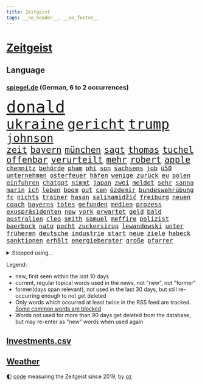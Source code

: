 ```yaml
---
title: Zeitgeist
tags: __no_header__, __no_footer__
---
```


# [Zeitgeist](https://oliz.io/zeitgeist/)

## Language

<h3><a href="https://www.spiegel.de" target="_blank">spiegel.de</a> (German, 6 to 2 occurrences)</h3>
<p style="font-family:monospace">
<span style="font-size:32pt"><a href="news_links.html#donald" class="current">donald</a></span>
<br>
<span style="font-size:27pt"><a href="news_links.html#ukraine" class="current">ukraine</a></span>
<span style="font-size:27pt"><a href="news_links.html#gericht" class="current">gericht</a></span>
<span style="font-size:27pt"><a href="news_links.html#trump" class="current">trump</a></span>
<br>
<span style="font-size:22pt"><a href="news_links.html#johnson" class="current">johnson</a></span>
<br>
<span style="font-size:17pt"><a href="news_links.html#zeit" class="current">zeit</a></span>
<span style="font-size:17pt"><a href="news_links.html#bayern" class="current">bayern</a></span>
<span style="font-size:17pt"><a href="news_links.html#münchen" class="current">münchen</a></span>
<span style="font-size:17pt"><a href="news_links.html#sagt" class="current">sagt</a></span>
<span style="font-size:17pt"><a href="news_links.html#thomas" class="current">thomas</a></span>
<span style="font-size:17pt"><a href="news_links.html#tuchel" class="current">tuchel</a></span>
<span style="font-size:17pt"><a href="news_links.html#offenbar" class="current">offenbar</a></span>
<span style="font-size:17pt"><a href="news_links.html#verurteilt" class="current">verurteilt</a></span>
<span style="font-size:17pt"><a href="news_links.html#mehr" class="current">mehr</a></span>
<span style="font-size:17pt"><a href="news_links.html#robert" class="current">robert</a></span>
<span style="font-size:17pt"><a href="news_links.html#apple" class="current">apple</a></span>
<br>
<span style="font-size:12pt"><a href="news_links.html#chemnitz" class="current">chemnitz</a></span>
<span style="font-size:12pt"><a href="news_links.html#behörde" class="current">behörde</a></span>
<span style="font-size:12pt"><a href="news_links.html#pham" class="current">pham</a></span>
<span style="font-size:12pt"><a href="news_links.html#phi" class="current">phi</a></span>
<span style="font-size:12pt"><a href="news_links.html#son" class="current">son</a></span>
<span style="font-size:12pt"><a href="news_links.html#sachsens" class="current">sachsens</a></span>
<span style="font-size:12pt"><a href="news_links.html#job" class="current">job</a></span>
<span style="font-size:12pt"><a href="news_links.html#ü50" class="new">ü50</a></span>
<span style="font-size:12pt"><a href="news_links.html#unternehmen" class="current">unternehmen</a></span>
<span style="font-size:12pt"><a href="news_links.html#osterfeuer" class="new">osterfeuer</a></span>
<span style="font-size:12pt"><a href="news_links.html#häfen" class="current">häfen</a></span>
<span style="font-size:12pt"><a href="news_links.html#wenige" class="current">wenige</a></span>
<span style="font-size:12pt"><a href="news_links.html#zurück" class="current">zurück</a></span>
<span style="font-size:12pt"><a href="news_links.html#eu" class="current">eu</a></span>
<span style="font-size:12pt"><a href="news_links.html#polen" class="current">polen</a></span>
<span style="font-size:12pt"><a href="news_links.html#einfuhren" class="new">einfuhren</a></span>
<span style="font-size:12pt"><a href="news_links.html#chatgpt" class="current">chatgpt</a></span>
<span style="font-size:12pt"><a href="news_links.html#nimmt" class="current">nimmt</a></span>
<span style="font-size:12pt"><a href="news_links.html#japan" class="current">japan</a></span>
<span style="font-size:12pt"><a href="news_links.html#zwei" class="current">zwei</a></span>
<span style="font-size:12pt"><a href="news_links.html#meldet" class="current">meldet</a></span>
<span style="font-size:12pt"><a href="news_links.html#sehr" class="current">sehr</a></span>
<span style="font-size:12pt"><a href="news_links.html#sanna" class="new">sanna</a></span>
<span style="font-size:12pt"><a href="news_links.html#marin" class="current">marin</a></span>
<span style="font-size:12pt"><a href="news_links.html#ich" class="current">ich</a></span>
<span style="font-size:12pt"><a href="news_links.html#leben" class="current">leben</a></span>
<span style="font-size:12pt"><a href="news_links.html#boom" class="current">boom</a></span>
<span style="font-size:12pt"><a href="news_links.html#gut" class="current">gut</a></span>
<span style="font-size:12pt"><a href="news_links.html#cem" class="current">cem</a></span>
<span style="font-size:12pt"><a href="news_links.html#özdemir" class="current">özdemir</a></span>
<span style="font-size:12pt"><a href="news_links.html#bundeswehrübung" class="current">bundeswehrübung</a></span>
<span style="font-size:12pt"><a href="news_links.html#fc" class="current">fc</a></span>
<span style="font-size:12pt"><a href="news_links.html#nichts" class="current">nichts</a></span>
<span style="font-size:12pt"><a href="news_links.html#trainer" class="current">trainer</a></span>
<span style="font-size:12pt"><a href="news_links.html#hasan" class="current">hasan</a></span>
<span style="font-size:12pt"><a href="news_links.html#salihamidžić" class="current">salihamidžić</a></span>
<span style="font-size:12pt"><a href="news_links.html#freiburg" class="current">freiburg</a></span>
<span style="font-size:12pt"><a href="news_links.html#neuen" class="current">neuen</a></span>
<span style="font-size:12pt"><a href="news_links.html#coach" class="current">coach</a></span>
<span style="font-size:12pt"><a href="news_links.html#bayerns" class="current">bayerns</a></span>
<span style="font-size:12pt"><a href="news_links.html#totes" class="current">totes</a></span>
<span style="font-size:12pt"><a href="news_links.html#gefunden" class="current">gefunden</a></span>
<span style="font-size:12pt"><a href="news_links.html#medien" class="current">medien</a></span>
<span style="font-size:12pt"><a href="news_links.html#prozess" class="current">prozess</a></span>
<span style="font-size:12pt"><a href="news_links.html#exuspräsidenten" class="current">exuspräsidenten</a></span>
<span style="font-size:12pt"><a href="news_links.html#new" class="current">new</a></span>
<span style="font-size:12pt"><a href="news_links.html#york" class="current">york</a></span>
<span style="font-size:12pt"><a href="news_links.html#erwartet" class="current">erwartet</a></span>
<span style="font-size:12pt"><a href="news_links.html#geld" class="current">geld</a></span>
<span style="font-size:12pt"><a href="news_links.html#bald" class="current">bald</a></span>
<span style="font-size:12pt"><a href="news_links.html#australien" class="current">australien</a></span>
<span style="font-size:12pt"><a href="news_links.html#cleo" class="new">cleo</a></span>
<span style="font-size:12pt"><a href="news_links.html#smith" class="current">smith</a></span>
<span style="font-size:12pt"><a href="news_links.html#samuel" class="new">samuel</a></span>
<span style="font-size:12pt"><a href="news_links.html#meffire" class="new">meffire</a></span>
<span style="font-size:12pt"><a href="news_links.html#polizist" class="current">polizist</a></span>
<span style="font-size:12pt"><a href="news_links.html#baerbock" class="current">baerbock</a></span>
<span style="font-size:12pt"><a href="news_links.html#nato" class="current">nato</a></span>
<span style="font-size:12pt"><a href="news_links.html#pocht" class="current">pocht</a></span>
<span style="font-size:12pt"><a href="news_links.html#zuckersirup" class="new">zuckersirup</a></span>
<span style="font-size:12pt"><a href="news_links.html#lewandowski" class="current">lewandowski</a></span>
<span style="font-size:12pt"><a href="news_links.html#unter" class="current">unter</a></span>
<span style="font-size:12pt"><a href="news_links.html#früheren" class="current">früheren</a></span>
<span style="font-size:12pt"><a href="news_links.html#deutsche" class="current">deutsche</a></span>
<span style="font-size:12pt"><a href="news_links.html#industrie" class="current">industrie</a></span>
<span style="font-size:12pt"><a href="news_links.html#start" class="current">start</a></span>
<span style="font-size:12pt"><a href="news_links.html#neue" class="current">neue</a></span>
<span style="font-size:12pt"><a href="news_links.html#ziele" class="current">ziele</a></span>
<span style="font-size:12pt"><a href="news_links.html#habeck" class="current">habeck</a></span>
<span style="font-size:12pt"><a href="news_links.html#sanktionen" class="current">sanktionen</a></span>
<span style="font-size:12pt"><a href="news_links.html#erhält" class="current">erhält</a></span>
<span style="font-size:12pt"><a href="news_links.html#energieberater" class="new">energieberater</a></span>
<span style="font-size:12pt"><a href="news_links.html#große" class="current">große</a></span>
<span style="font-size:12pt"><a href="news_links.html#pfarrer" class="current">pfarrer</a></span>
</p>
<details>
<summary>Stopped using...</summary>
<p class="former" style="font-size:12pt">
75(895) mitunter(895) stars(895) toni(895) denken(894) rote(894) steigenden(894) aufmerksamkeit(893) beobachten(893) freien(893) innenminister(893) heftig(892) myanmar(892) rechtsextreme(892) 12(891) bundesrepublik(891) coronamaßnahmen(891) diktator(891) einwohner(891) einzug(891) endet(891) gemeinden(891) nazis(891) terroristen(891) einstigen(890) fbi(890) gerechtigkeit(890) höher(890) verunglückt(890) besitzer(889) elektroauto(889) engagement(889) planeten(889) präsidentschaftswahl(889) öfter(889) bayerische(888) enthüllt(888) kaputt(888) legendären(888) minute(888) reiche(888) unerwartet(888) verriet(888) abstimmen(887) bilden(887) bloß(887) einführen(887) fahrzeuge(887) kontrolliert(887) maskenpflicht(887) november(887) privaten(887) bundestagswahl(886) gebraucht(886) san(886) woher(886) bmw(885) maß(885) niederländische(885) ringt(885) schlug(885) big(884) diplomaten(884) herzogin(884) kamera(884) miteinander(884) nigeria(884) standort(884) erkrankung(883) feuerwehrleute(883) kandidaten(883) rettet(883) selben(883) fahrt(882) gastgeber(882) kochen(882) reißt(882) 3(881) demokratische(881) lebte(881) premiere(881) schmidt(881) warf(881) wären(881) half(880) mittlerweile(880) sendet(880) aktiv(879) demokratischen(879) sichergestellt(879) verkaufen(879) 45(878) park(878) wende(878) flüchtlingen(877) genauso(877) potsdam(877) tödlich(877) bedeutung(876) stadion(876) ordnung(875) einnahmen(874) produzieren(874) feld(873) form(873) gefangene(872) meinen(872) tragödie(872) aufhalten(871) vieles(871) außerhalb(870) dich(870) kate(870) spanische(870) aufarbeitung(869) mehrerer(869) echten(868) einiger(868) insassen(868) griechischen(866) syrer(866) vorne(865) bob(864) enorme(864) enttäuschung(863) istanbul(863) rang(863) stress(863) beitrag(862) ministerien(861) popstar(860) automatisch(859) bester(859) entschuldigung(859) flagge(857) bundesnetzagentur(854) hinweis(853) 36(852) uhaft(849) überfordert(847) erhöhen(843) ursprünglich(840) daheim(835) weltmeisterschaft(835) leiter(809) westliche(781) fuhren(776) milliardär(776) gemüse(772) verlusten(754) 4000(746) ausländischen(735) athen(731) wochenrückblick(714) angebote(712) 250(702) airline(701) zwischenfall(695) fußballstar(686) holz(677) arbeitsmarkt(666) spiegelreporter(646) eröffnung(634) seither(630) kümmern(627) drohenden(623) insbesondere(613) rechtens(612) las(603) ralf(603) vegas(603) bedankt(602) ermordung(599) flut(596) landsleute(595) 120(588) kameras(587) umkämpften(585) jahrzehnt(580) erkrankte(577) 400000(575) ali(574) alternative(573) händen(566) niedergang(565) anlage(564) befreiung(561) schlafen(561) illegaler(556) kalten(550) 73(549) söders(541) schnelles(537) abtreibung(536) abhängigkeit(528) ruhestand(519) verständigt(514) parlamentarier(513) sprecherin(508) weißer(505) abu(504) feiertag(504) radikaler(504) rhein(504) ungewöhnliche(498) stromausfall(497) euländer(496) fahndet(494) stadtteil(494) generationen(488) nutzung(486) eindringlichen(484) summen(484) gewaltsamen(483) rande(482) trip(478) guterres(476) laura(475) energiekonzern(471) einfacher(468) waffenruhe(465) brennt(460) eukommissionschefin(457) einzig(447) bronze(444) ersatz(443) gefechte(441) waffenlieferungen(441) zerstörung(440) g7staaten(439) influencerin(436) ben(435) ansprüche(434) hinzu(432) ring(428) überwachung(428) großbrand(426) vettel(426) berichteten(422) wandern(422) bonn(421) unterscheiden(420) 2002(417) kambodscha(415) wagt(415) dresdner(413) klitschko(409) journalismus(406) einheiten(404) verantwortlichen(402) verwaltung(395) rené(394) benötigt(393) silber(389) sklaverei(385) fortsetzen(383) inakzeptable(379) odessa(378) schildern(378) profitierte(376) ukrainenews(376) vorab(376) vertreten(372) künstlerin(366) typ(365) breiten(361) ungewiss(361) klassenzimmer(359) niedersächsischen(355) raser(353) messerattacke(352) bezeichnen(348) indem(348) dmitrij(347) dicke(346) überlebenden(346) fair(345) g20(345) spekulationen(343) abgrund(341) fußballweltmeisterschaft(341) weichen(340) ernste(337) täters(337) g7(336) entsprechend(334) ertrinken(334) locken(334) einsetzt(324) usdollar(322) hammer(321) regieren(320) ärztinnen(320) fahrräder(314) halt(314) verdrängen(309) fragwürdige(308) el(307) momentan(303) ereignete(300) klimakatastrophe(300) r(300) empfindet(298) lngterminal(298) cannabis(297) demonstrierende(296) zumutung(295) debattiert(293) zeremonie(292) dividende(291) heimspiel(291) kaiserslautern(290) 22jähriger(288) tiefer(286) laufender(284) save(284) dokument(283) exmann(283) senegal(283) therapien(283) kaffee(282) miss(282) tempel(282) idol(281) furore(278) wohnmobil(278) voraussichtlich(276) hast(274) bewiesen(273) geschrumpft(273) maschine(273) gelöscht(272) jubelte(271) republikanern(271) uniper(271) attraktiver(270) baum(270) zwillinge(270) ryan(268) internationales(267) unentschieden(266) blatt(265) verbraucherzentrale(265) energieversorger(263) fünfmal(257) bruttoinlandsprodukt(256) nennen(256) bleibe(255) kampagne(255) genauer(254) davis(253) erhöhungen(253) uneins(253) verteilen(253) islamische(251) schmerzhaft(250) stören(249) vernichtet(249) medizinische(247) trendwende(245) gestrandete(244) koffer(244) bond(243) grundstück(243) fasst(240) verleihung(239) geräumt(238) umweltschützer(238) ältesten(237) victoria(236) gabrielle(233) linien(233) korrekt(232) tim(232) untergrund(232) brandt(230) schönheitsideale(230) kilowattstunde(227) üppige(227) children(225) zweitgrößte(225) kater(224) manipulation(224) protestbewegung(224) feierabend(223) 89(222) volksheld(222) erhielten(221) extremisten(220) flüsse(220) 25000(219) indirekt(218) raketenangriffen(217) durchzusetzen(215) terminal(215) selbstbewusstsein(214) parken(213) geistlichen(210) porträt(209) ramona(209) aufzugeben(207) beworben(207) jackson(207) rot(206) achtziger(204) klappen(202) aufsicht(201) klimaprotest(201) missverständnis(200) regenfällen(200) telekom(200) kündigung(199) geprallt(198) oppositionschef(198) goldener(197) schmuck(196) gefährdung(195) intrigen(195) trauma(195) ökologisch(195) 1992(194) milliardengewinne(194) umweltfreundlich(194) vorreiter(194) bundesbank(193) eben(193) überreste(193) rihanna(192) satellitenbilder(192) zurückkehren(192) zuschuss(191) kanadischen(190) heikler(189) kontroverse(189) verhaltens(189) flüchtlingsunterkunft(188) schoigu(188) badenwürttembergischen(186) bewusstlos(185) erledigt(185) tel(185) recherche(183) bauart(182) kriminalität(182) nutzern(182) rechtsradikale(182) entkam(181) prominenteste(181) harmonie(180) tarifstreit(180) ansonsten(179) befreiten(179) besessen(179) zuzug(179) ausgenutzt(178) sportlerin(178) 2050(177) gaspreisbremse(176) potter(176) fortschrittlich(175) aviv(174) oregon(174) arroganz(173) quer(173) erschließen(172) psychologin(172) unternehmensberatung(172) grenzgebiet(171) machtwechsel(171) bootsunglück(170) hessischen(170) benennen(169) gemäßigt(169) rekordhalter(169) windsor(169) zusage(169) abwahl(168) lahmzulegen(168) dreieinhalb(167) finanzämter(166) kurswechsel(166) hergestellt(165) offensiv(165) symbole(165) verfängt(164) vergnügen(163) innere(162) müht(162) steven(162) teamkollegen(162) piqué(160) soldatin(160) tunesien(160) daniela(159) flüssigerdgas(159) raketenangriffe(159) sofia(159) zweifeln(159) belege(158) hungersnot(157) immunsystem(157) milliardenschweren(157) überraschte(157) 3500(156) zusammengestoßen(155) feindbild(154) kapitalmarkt(154) parolen(154) regierenden(153) überbringen(153) übergewicht(153) erzielen(152) forscht(152) 23jährige(151) ausgegeben(151) geiger(151) wumms(151) ecken(150) rasanter(150) synagoge(150) desinformation(149) drehbücher(149) labourpartei(149) anerkannt(148) dominik(148) komponiert(148) lawine(147) streits(147) deckel(146) osterinsel(146) schönheit(146) schweben(145) energiepreisbremse(144) gerechte(144) teenagerin(144) unverständnis(144) absolviert(143) emanzipation(142) unterdrücken(142) daei(141) carolina(140) minsk(140) steve(140) unternommen(140) angetreten(139) aufsichtsrat(138) lebzeiten(138) schulterschluss(138) topspieler(138) forciert(137) gewehrt(137) hot(137) pyrotechnik(137) katholischer(136) neudelhi(136) obst(136) tottenham(136) wiederholung(136) year(136) befragung(135) erleichterung(135) fatih(135) harrt(135) mitarbeiterinnen(135) nächtlichen(134) sinnlos(134) titelfavorit(134) uskonzern(134) boulevardzeitung(133) zusammenstößen(133) fassungslosigkeit(132) gestohlenen(132) limit(132) nüchtern(132) orden(132) steuert(132) versichert(132) amerikanerin(131) ceo(130) kerzen(130) loben(130) tieres(130) birol(129) ieachef(129) schmid(129) sibirien(128) zubereitet(128) aktionäre(127) rücktrittsankündigung(126) ulm(126) rechtsextremist(125) wohnungsnot(125) as(124) düster(124) plastik(124) volkswirtschaft(124) schossen(123) verborgen(123) bahrain(122) finanzaufsicht(121) meiden(121) singt(121) ausharren(120) frühstück(120) jüdische(120) korruptionsprozess(120) grenzregion(119) miles(119) südafrikas(119) dhabi(118) stadien(118) chinesisches(117) artenschutz(116) profit(116) staates(116) stellenabbau(116) stimmten(116) verschicken(116) verunsichert(116) itamar(115) pop(115) basf(114) nordkoreanische(114) regimekritiker(114) umsatzeinbruch(114) neuartigen(113) ungehorsam(113) abbauen(112) angestoßen(112) antwortet(112) prophezeit(112) skispringen(112) straßenblockaden(112) maren(111) skispringerin(111) süß(111) chefposten(110) gedroht(110) winterpause(110) hirn(109) kassierten(109) protestierende(109) traunstein(109) wiederholen(109) mediathek(108) nevada(108) exemplare(107) pakistanischen(107) sieges(107) text(107) tribüne(107) unterschriften(107) 47(106) nutzerinnen(106) prangt(106) winterschlaf(106) diverser(105) gewöhnt(105) bewaffneter(104) erdgasförderung(104) ließe(104) traumjob(104) welch(104) lieder(103) segler(103) vollen(102) frontal(101) game(101) kunstwerk(101) prorussische(101) raketentest(101) wagnergruppe(101) bräuchten(100) gegenentwurf(100) jüdisches(100) linus(100) saarlouis(100) städtischen(100) reste(98) totale(98) krisenmanagement(97) landeshauptstadt(97) banker(96) eisige(96) leeren(96) madonna(96) spielmacher(96) bewaffneten(95) goldenen(95) labor(95) persönlichkeit(95) regierende(95) terrorisiert(95) toyota(95) emails(94) metalband(94) nordirlandprotokoll(94) naturschützer(93) akzeptanz(92) erzwingen(92) flüchtete(92) krachend(92) sangen(92) auffällige(91) befindlichkeiten(91) cook(91) ferner(91) klimabericht(91) mac(91) mühsam(91) paartherapeuten(91) unmöglich(91) verschanzen(91) dominanz(90) erhob(90) erwürgt(90) sattel(90) steuerzahlerbund(90) eubeitritt(89) gespült(89) hochfahren(89) streitkräften(89) treffers(89) ungewöhnlicher(89) kombination(88) rassismusvorwurf(88) rächt(88) tumor(88) vizeweltmeister(88) würstchen(88) ähnlicher(88) aufgelöst(87) biograf(87) cloppenburg(87) fynn(87) geschützten(87) kliemann(87) mag(87) 170000(86) bukele(86) gasförderung(86) gebrannt(86) lila(86) milliardensubventionen(86) nachholbedarf(86) nayib(86) parlamentsausschuss(86) polarlichter(86) preisbremsen(86) salvador(86) trieb(86) vätern(86) wunderbare(86) filzskandal(85) illerkirchberg(85) oberhof(85) rammt(85) strukturelle(85) woke(85) herzop(84) millionenpublikum(84) regierungsbündnis(84) schlapp(84) sicherungsverwahrung(84) armbruster(83) autopilot(83) bands(83) gefälschten(83) hecking(83) nathalie(83) 70000(82) euparlamentspräsidentin(82) kundgebung(82) metsola(82) thessaloniki(82) traditionellen(82) wegfall(82) behandeln(81) co2speicher(81) drangen(81) kongo(81) ziviler(81) fremden(80) gasspeichern(80) pionier(80) verlässlichen(80) csupolitiker(79) down(79) einwanderer(79) mindern(79) platzen(79) prestige(79) roberta(79) verheerendes(79) annahme(78) cold(78) goggia(78) grundlegenden(78) mexikostadt(78) mitgliedsländer(78) revolutionswächter(78) schatz(78) schwimmendes(78) strikten(78) unerwarteter(78) winterwetter(78) überflüssig(78) hungern(77) rechtmäßigkeit(77) rückenschmerzen(77) satzung(77) üppig(77) biennale(76) ganzer(76) kuratiert(76) nachfahren(76) quote(76) raumkapsel(76) sagten(76) untersuchungsbericht(76) venedig(76) verspannungen(76) vorweg(76) weber(76) brustkrebs(75) feldern(75) öffentlichkeitswirksam(75) auflage(74) bayerisches(74) gesundheitliche(74) großstädte(74) lecker(74) mobile(74) todesliste(74) afdpolitikerin(73) arbeitszeiten(73) besserung(73) bußgeld(73) tiefgarage(73) zankt(73) aufgehört(72) entfremdung(72) krebstherapie(72) rechtsextremisten(72) zufriedener(72) autoritäre(71) festivals(71) gebühren(71) häftlinge(71) mitsamt(71) prozesse(71) schilderte(71) sojuskapsel(71) theaterleiter(71) wahnsinn(71) wettern(71) genehmigungen(70) filmfestival(69) möglichem(69) politikers(69) unterstütze(69) abgewickelt(68) abschlussdokument(68) lüdenscheid(68) saßen(68) unablässig(68) benfica(67) schein(67) akute(66) fernando(66) patientenschützer(66) podest(66) wolodymir(66) zwischenbilanz(66) christdemokraten(65) häuslicher(65) irrtum(65) ludwigshafen(65) michail(65) relativiert(65) tauchern(65) berufungsverfahren(64) fahrzeugen(64) fleischwolf(64) kambodschanischen(64) kandidatin(64) mandat(64) neutral(64) bolivien(63) coronatestpflicht(63) desinteresse(63) hochhaus(63) lautstarker(63) prinzen(63) raumfahrer(63) autobahnbrücke(62) graf(62) lügenmärchen(62) memphis(62) seeler(62) stiehlt(62) 2005(61) süditalien(61) wohlstand(61) basketballprofi(60) griechen(60) juan(60) gesundheitsamt(59) rückgrat(59) schiene(59) abwehrspieler(58) ampelbündnis(58) fehlendes(58) klausur(58) silvesterkrawallen(58) wellinger(58) behördenangaben(57) bewahren(57) demokratisch(57) gewaltsame(57) vorgesetzter(57) 250000(56) anteilnahme(56) bildungsungerechtigkeit(56) charlotte(56) euabgeordneter(56) gesichtet(56) jungstar(56) kommender(56) minderjährigen(56) türmt(56) verschärfte(56) abzukassieren(55) airbnb(55) allheilmittel(55) ausmisten(55) bänke(55) franco(55) ruhm(55) 34jährige(54) 365(54) arbeitslosenquote(54) jene(54) kräften(54) wikipedia(54) willy(54) babysitter(53) dunkler(53) ebikes(53) einbrechen(53) ergänzen(53) europäisches(53) lebensmittelbranche(53) palästinensern(53) umarmen(53) verkehrssicherheit(53) überrannt(53) altbacken(52) esstisch(52) gemessen(52) romeo(52) ärgerte(52) ausrede(51) bundespolitische(51) härteste(51) leopard(51) schild(51) spdregierungschefin(51) technologie(51) filter(50) hanks(50) koks(50) langläuferinnen(50) neureuther(50) revanchiert(50) schreckschusswaffen(50) sensationell(50) zusammenstöße(50) antisemitischer(49) hereingefallen(49) kuriosen(49) titelrennen(49) trieben(49) wmgeneralprobe(49) überdenken(49) 59jährige(48) beschwört(48) büßen(48) mordverdachts(48) süchtig(48) 14000(47) bürokratischer(47) glamour(47) kassierte(47) 425(46) automarkt(46) fehlerhaft(46) gefühlt(46) geldtransporter(46) hitlergruß(46) nudeln(46) pantera(46) winterstürme(46) antritt(45) bowl(45) frösche(45) gestörte(45) olympiadritte(45) passagen(45) platzverweis(45) queensland(45) vertraut(45) wetterbedingungen(45) windenergieausbau(45) zaubertor(45) zurückgelassen(45) 1990(44) drittländer(44) formieren(44) friedlicher(44) hockeynationalmannschaft(44) kira(44) manöver(44) nicolas(44) durchschnittliche(43) jäger(43) katastrophalen(43) shakira(43) soße(43) streitgespräch(43) antonio(42) exkommandeur(42) fluchtroute(41) friedensinitiative(41) jelena(41) kürzen(41) sandsäcken(41) supercomputer(41) zurückgreifen(41) schneeregen(40) versteht(40) 22jährigen(39) ermuntert(39) grundsteuer(39) landtagswahl(39) only(39) robust(39) vermittlerrolle(39) bandenkriminalität(38) green(38) jubiläum(38) klammert(38) schönheitswettbewerb(38) elektrischen(37) erdrosselt(37) hansgeorg(37) intendantin(37) maaßen(37) state(37) vorzubereiten(37) wmsilber(37) bekomme(36) generäle(36) highlight(36) militäreinsatz(36) prügeln(36) stoppte(36) ausgeraubt(35) beschwerte(35) demut(35) halbieren(35) jahrelangem(35) oberstaatsanwalt(35) ostdeutsche(35) portland(35) spiegelredakteurin(35) sportverein(35) césar(34) geburtstagsfeier(34) gramm(34) kürze(34) wunden(34) act(33) bobic(33) dragon(33) favoritin(33) fredi(33) friedliche(33) kriegsgerät(33) nachhaltige(33) oppositionsbündnis(33) reduction(33) stellvertretende(33) symbolische(33) wasserspeicher(33) dramatischer(32) hildburghausen(32) hinterließen(32) lawinenunglück(32) lebendig(32) rüffel(32) schöpfer(32) 18000(31) allergiker(31) felipe(31) hinzugefügt(31) kriegsbeginns(31) marius(31) aussuchen(30) geklauten(30) toll(30) transparente(30) maroden(29) nachdruck(29) ungesund(29) wandlung(29) amazonasregenwald(28) eon(28) gewendet(28) pausen(28) rettenden(28) streitfrage(28) tabellenkeller(28) tool(28) verschleppte(28) vorentscheid(28) abgeraten(27) aicher(27) attackieren(27) ausdauernd(27) erdbebenkatastrophe(27) ertrank(27) schlafzimmer(27) unterschätzte(27) bessert(26) paypal(26) sogenannter(26) syrische(26) unterbrechung(26) zerreibt(26) überschattet(26) bip(25) co₂zertifikate(25) durchziehen(25) gewisser(25) kriegsflüchtlinge(25) regierungspartner(25) superg(25) symbolträchtige(25) taugen(25) umgerechnet(25) weitestgehend(25) drückt(24) herrmanns(24) angegeben(23) eisgrenze(23) magen(23) propagandashow(23) schiffsunglück(23) skiwm(23) vernachlässigt(23) aktionären(22) battle(22) defensiv(22) generalüberholung(22) kiwerkzeuge(22) kriegsjahr(22) solutions(22) stärkste(22) therapie(22) verkehrsverbünde(22) arbeitnehmervertreter(21) düsterer(21) pflichtdienst(21) teilnehmende(21) erklärungsnöte(20) halbmond(20) kletterte(20) konsens(20) leidenschaftlicher(20) mischte(20) ordentlich(20) scheiße(20) vernichtenden(20) abtransportiert(19) aufgerüstet(19) ernähren(19) geredet(19) greifswald(19) nachbeben(19) einschränkung(18) kanälen(18) luftwaffenstützpunkt(18) müttern(18) reuter(18) vereinfachen(18) wmgold(18) energiemärkten(17) fünfstöckigen(17) geborene(17) nbageschichte(17) offenzulegen(17) potenzial(17) wohngebiete(17) wurzeln(17) ausweitung(16) auswendig(16) clippers(16) emblem(16) grafiken(16) michigan(16) sondierungsgespräche(16) 15jähriger(15) amalia(15) aufräumen(15) beraubt(15) blöde(15) lsd(15) olympiasieg(15) ratlos(15) schwarm(15) erleuchtet(14) hun(14) rezension(14) sen(14) vermögensverwalter(14) antisemiten(13) brände(13) bunker(13) medienkonsum(13) schnittmengen(13) schätzings(13) tennisprofi(13) university(13) vorfahren(13) arbeitgeberverband(12) augsburger(12) ausstatten(12) belügen(12) hautfarbe(12) leuchtete(12) popsuperstar(12) sondierungen(12) weitergegeben(12) claire(11) deutschebanktochter(11) dsv(11) jüngster(11) profiling(11) racial(11) spdmitglied(11) verletzungssorgen(11) weitreichenden(11)
</p>
</details>
<p>Legend:
<ul>
<li><span class="new">new</span>, first seen within the last 10 days</li>
<li><span class="current">current</span>, regular topical words used in the news, not "new", not "former"</li>
<li><span class="former">former(days span relevant)</span>, not used in the last 30 days, but still re-occurring enough to not get deleted</li>
<li>Only words which occurred at least twice in the RSS feed are tracked. <a href="language/filters.py">Some common words are blocked</a></li>
<li>Words not used for more than 90 days get deleted from the database, but may re-enter as "new" words when used again</li>
</ul>
</p>

## [Investments](investments.html)[.csv](investments.csv)

## [Weather](weather.html)

<footer>
<a href="javascript:toggleTheme()" class="nav">🌓</a>
<a href="https://github.com/ooz/zeitgeist">code</a> measuring the Zeitgeist since 2019, by <a href="https://oliz.io">oz</a>
</footer>
